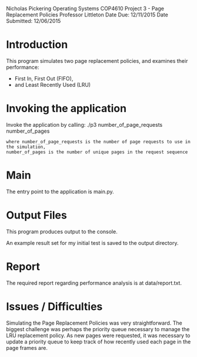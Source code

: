 Nicholas Pickering
Operating Systems COP4610
Project 3 - Page Replacement Policies
Professor Littleton
Date Due: 12/11/2015
Date Submitted: 12/06/2015

# Introduction
This program simulates two page replacement policies, and examines their performance:
- First In, First Out (FIFO),
- and Least Recently Used (LRU)

# Invoking the application
Invoke the application by calling:
    ./p3 number_of_page_requests number_of_pages

    where number_of_page_requests is the number of page requests to use in the simulation,
    number_of_pages is the number of unique pages in the request sequence

# Main
The entry point to the application is main.py.

# Output Files
This program produces output to the console.

An example result set for my initial test is saved to the output directory.

# Report
The required report regarding performance analysis is at data/report.txt.

# Issues / Difficulties
Simulating the Page Replacement Policies was very straightforward. The biggest challenge was perhaps the priority queue
necessary to manage the LRU replacement policy. As new pages were requested, it was necessary to update a priority
queue to keep track of how recently used each page in the page frames are.